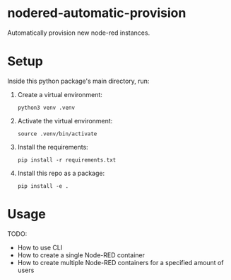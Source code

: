 # nodered-automatic-provision

Automatically provision new node-red instances.

# Setup

Inside this python package's main directory, run:

1.  Create a virtual environment:
    ```
    python3 venv .venv
    ```
2.  Activate the virtual environment:
    ```
    source .venv/bin/activate
    ```
3.  Install the requirements:
    ```
    pip install -r requirements.txt
    ```
4.  Install this repo as a package:
    ```
    pip install -e .
    ```

# Usage

TODO:

-   How to use CLI
-   How to create a single Node-RED container
-   How to create multiple Node-RED containers for a specified amount of users
